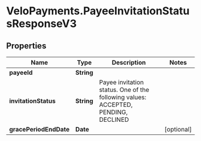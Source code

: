 # VeloPayments.PayeeInvitationStatusResponseV3

## Properties

Name | Type | Description | Notes
------------ | ------------- | ------------- | -------------
**payeeId** | **String** |  | 
**invitationStatus** | **String** | Payee invitation status. One of the following values: ACCEPTED, PENDING, DECLINED | 
**gracePeriodEndDate** | **Date** |  | [optional] 


